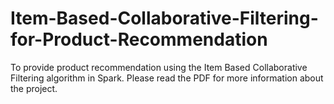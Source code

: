# Item-Based-Collaborative-Filtering-for-Product-Recommendation
To provide product recommendation using the Item Based Collaborative Filtering algorithm in Spark. Please read the PDF for more information about the project.
